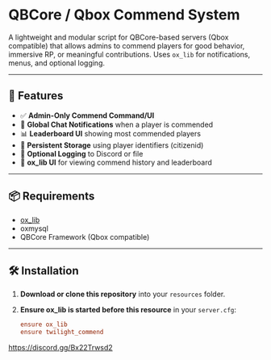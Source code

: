 # QBCore / Qbox Commend System

A lightweight and modular script for QBCore-based servers (Qbox compatible) that allows admins to commend players for good behavior, immersive RP, or meaningful contributions. Uses `ox_lib` for notifications, menus, and optional logging.

---

## 🚀 Features

- ✅ **Admin-Only Commend Command/UI**  
- 📣 **Global Chat Notifications** when a player is commended  
- 📊 **Leaderboard UI** showing most commended players  
- 💾 **Persistent Storage** using player identifiers (citizenid)  
- 📝 **Optional Logging** to Discord or file  
- 🎨 **ox_lib UI** for viewing commend history and leaderboard  

---

## 📦 Requirements

- [ox_lib](https://github.com/overextended/ox_lib)  
- oxmysql
- QBCore Framework (Qbox compatible)

---

## 🛠️ Installation

1. **Download or clone this repository** into your `resources` folder.

2. **Ensure ox_lib is started before this resource** in your `server.cfg`:
   ```cfg
   ensure ox_lib
   ensure twilight_commend

https://discord.gg/Bx22Trwsd2
